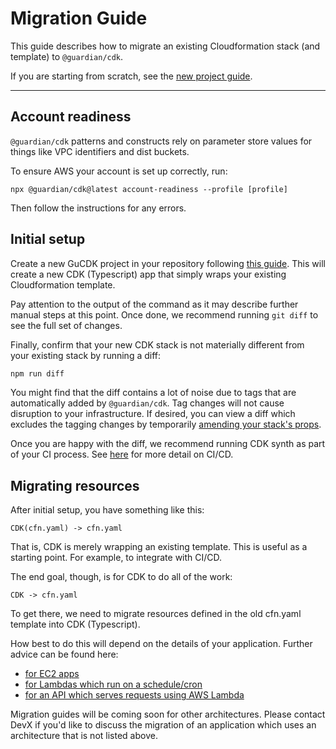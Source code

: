 # Migration Guide

This guide describes how to migrate an existing Cloudformation stack (and template) to `@guardian/cdk`.

If you are starting from scratch, see the [new project guide](setting-up-a-gucdk-project.md).

---

## Account readiness

`@guardian/cdk` patterns and constructs rely on parameter store values for things like VPC identifiers and dist buckets.

To ensure AWS your account is set up correctly, run:

    npx @guardian/cdk@latest account-readiness --profile [profile]

Then follow the instructions for any errors.

## Initial setup
Create a new GuCDK project in your repository following [this guide](setting-up-a-gucdk-project.md).
This will create a new CDK (Typescript) app that simply wraps your existing Cloudformation template.

Pay attention to the output of the command as it may describe further manual steps at this point.
Once done, we recommend running `git diff` to see the full set of changes.

Finally, confirm that your new CDK stack is not materially different from your existing stack by running a diff:

```sh
npm run diff
```

You might find that the diff contains a lot of noise due to tags that are automatically added by `@guardian/cdk`.
Tag changes will not cause disruption to your infrastructure.
If desired, you can view a diff which excludes the tagging changes by temporarily [amending your stack's props](https://github.com/guardian/cdk-playground/blob/26af40f6432cb94b3e5ef34648d422a7a6ee6b33/cdk/bin/cdk.ts#L6).

Once you are happy with the diff, we recommend running CDK synth as part of your CI process.
See [here](./setting-up-a-gucdk-project.md) for more detail on CI/CD.

## Migrating resources

After initial setup, you have something like this:

    CDK(cfn.yaml) -> cfn.yaml

That is, CDK is merely wrapping an existing template. This is useful as a
starting point. For example, to integrate with CI/CD.

The end goal, though, is for CDK to do all of the work:

    CDK -> cfn.yaml

To get there, we need to migrate resources defined in the old cfn.yaml template
into CDK (Typescript).

How best to do this will depend on the details of your application. Further
advice can be found here:

- [for EC2 apps](./migration-guide-ec2.md)
- [for Lambdas which run on a schedule/cron](./migration-guide-scheduled-lambda.md)
- [for an API which serves requests using AWS Lambda](./migration-guide-api-with-lambda.md)

Migration guides will be coming soon for other architectures.
Please contact DevX if you'd like to discuss the migration of an application which uses an architecture that is not listed above.
